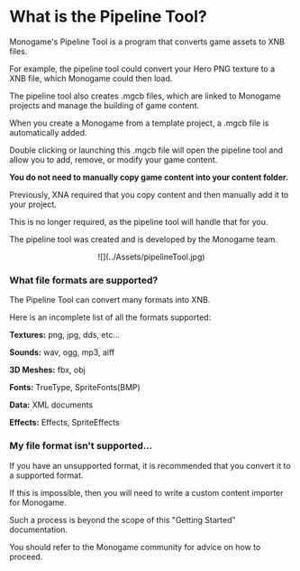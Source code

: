 


# What is the Pipeline Tool?


Monogame's Pipeline Tool is a program that converts game assets to XNB files.

For example, the pipeline tool could convert your Hero PNG texture to a XNB file, which Monogame could then load.


The pipeline tool also creates .mgcb files, which are linked to Monogame projects and manage the building of game content.

When you create a Monogame from a template project, a .mgcb file is automatically added.

Double clicking or launching this .mgcb file will open the pipeline tool and allow you to add, remove, or modify your game content.


**You do not need to manually copy game content into your content folder.**


Previously, XNA required that you copy content and then manually add it to your project.

This is no longer required, as the pipeline tool will handle that for you.

The pipeline tool was created and is developed by the Monogame team.


<center>![](../Assets/pipelineTool.jpg)</center>


### What file formats are supported?


The Pipeline Tool can convert many formats into XNB.

Here is an incomplete list of all the formats supported:


**Textures:** png, jpg, dds, etc...

**Sounds:** wav, ogg, mp3, aiff

**3D Meshes:** fbx, obj

**Fonts:** TrueType, SpriteFonts(BMP)

**Data:** XML documents

**Effects:** Effects, SpriteEffects


### My file format isn't supported...


If you have an unsupported format, it is recommended that you convert it to a supported format.

If this is impossible, then you will need to write a custom content importer for Monogame.

Such a process is beyond the scope of this "Getting Started" documentation.

You should refer to the Monogame community for advice on how to proceed.



